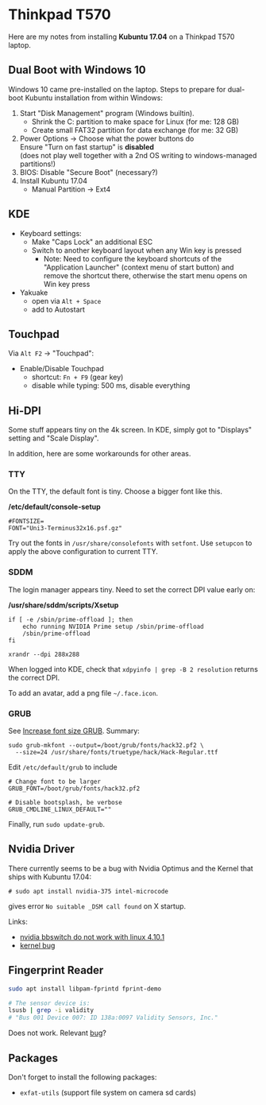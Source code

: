 # Thinkpad T570

Here are my notes from installing **Kubuntu 17.04** on a Thinkpad T570 laptop.

## Dual Boot with Windows 10

Windows 10 came pre-installed on the laptop.
Steps to prepare for dual-boot Kubuntu installation from within Windows:

1. Start "Disk Management" program (Windows builtin).
   - Shrink the C: partition to make space for Linux (for me: 128 GB)
   - Create small FAT32 partition for data exchange (for me: 32 GB)
2. Power Options -> Choose what the power buttons do  
   Ensure "Turn on fast startup" is **disabled**  
   (does not play well together with a 2nd OS writing to windows-managed
   partitions!)
3. BIOS: Disable "Secure Boot" (necessary?)
4. Install Kubuntu 17.04
   - Manual Partition -> Ext4

## KDE

- Keyboard settings:
  - Make "Caps Lock" an additional ESC
  - Switch to another keyboard layout when any Win key is pressed
    - Note: Need to configure the keyboard shortcuts of the "Application
      Launcher" (context menu of start button) and remove the shortcut
      there, otherwise the start menu opens on Win key press
- Yakuake
  - open via `Alt + Space`
  - add to Autostart

## Touchpad

Via `Alt F2` -> "Touchpad":
- Enable/Disable Touchpad
  - shortcut: `Fn + F9` (gear key)
  - disable while typing: 500 ms, disable everything

## Hi-DPI

Some stuff appears tiny on the 4k screen.
In KDE, simply got to "Displays" setting and "Scale Display".

In addition, here are some workarounds for other areas.

### TTY

On the TTY, the default font is tiny. Choose a bigger font like this.

**/etc/default/console-setup**  
```
#FONTSIZE=
FONT="Uni3-Terminus32x16.psf.gz"
```

Try out the fonts in `/usr/share/consolefonts` with `setfont`.
Use `setupcon` to apply the above configuration to current TTY.

### SDDM

The login manager appears tiny. Need to set the correct DPI value
early on:

**/usr/share/sddm/scripts/Xsetup**
```
if [ -e /sbin/prime-offload ]; then
    echo running NVIDIA Prime setup /sbin/prime-offload
    /sbin/prime-offload
fi

xrandr --dpi 288x288
```

When logged into KDE, check that `xdpyinfo | grep -B 2 resolution`
returns the correct DPI.

To add an avatar, add a png file `~/.face.icon`.

### GRUB

See [Increase font size GRUB](http://blog.wxm.be/2014/08/29/increase-font-in-grub-for-high-dpi.html).
Summary:

```
sudo grub-mkfont --output=/boot/grub/fonts/hack32.pf2 \
  --size=24 /usr/share/fonts/truetype/hack/Hack-Regular.ttf
```

Edit `/etc/default/grub` to include
```
# Change font to be larger
GRUB_FONT=/boot/grub/fonts/hack32.pf2

# Disable bootsplash, be verbose
GRUB_CMDLINE_LINUX_DEFAULT=""
```

Finally, run `sudo update-grub`.

## Nvidia Driver

There currently seems to be a bug with Nvidia Optimus and the Kernel that
ships with Kubuntu 17.04:
```
# sudo apt install nvidia-375 intel-microcode
```
gives error `No suitable _DSM call found` on X startup.

Links:
- [nvidia bbswitch do not work with linux 4.10.1](https://bugs.archlinux.org/task/53105)
- [kernel bug](https://bugzilla.kernel.org/show_bug.cgi?id=194889)

## Fingerprint Reader

```bash
sudo apt install libpam-fprintd fprint-demo

# The sensor device is:
lsusb | grep -i validity
# "Bus 001 Device 007: ID 138a:0097 Validity Sensors, Inc."

```

Does not work. Relevant [bug](https://bugs.freedesktop.org/show_bug.cgi?id=94536)?

## Packages

Don't forget to install the following packages:
- `exfat-utils` (support file system on camera sd cards)

